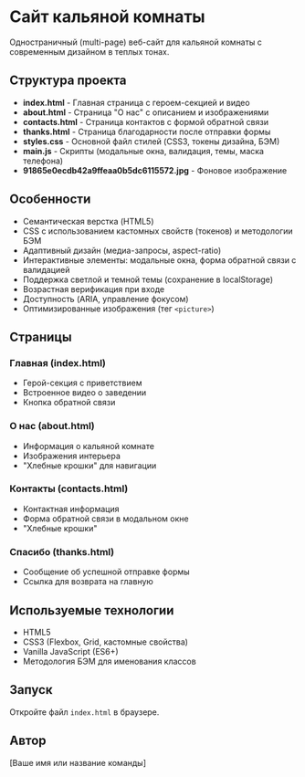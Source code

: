 # Сайт кальяной комнаты

Одностраничный (multi-page) веб-сайт для кальяной комнаты с современным дизайном в теплых тонах.

## Структура проекта

- **index.html** - Главная страница с героем-секцией и видео
- **about.html** - Страница "О нас" с описанием и изображениями
- **contacts.html** - Страница контактов с формой обратной связи
- **thanks.html** - Страница благодарности после отправки формы
- **styles.css** - Основной файл стилей (CSS3, токены дизайна, БЭМ)
- **main.js** - Скрипты (модальные окна, валидация, темы, маска телефона)
- **91865e0ecdb42a9ffeaa0b5dc6115572.jpg** - Фоновое изображение

## Особенности

- Семантическая верстка (HTML5)
- CSS с использованием кастомных свойств (токенов) и методологии БЭМ
- Адаптивный дизайн (медиа-запросы, aspect-ratio)
- Интерактивные элементы: модальные окна, форма обратной связи с валидацией
- Поддержка светлой и темной темы (сохранение в localStorage)
- Возрастная верификация при входе
- Доступность (ARIA, управление фокусом)
- Оптимизированные изображения (тег `<picture>`)

## Страницы

### Главная (index.html)
- Герой-секция с приветствием
- Встроенное видео о заведении
- Кнопка обратной связи

### О нас (about.html)
- Информация о кальяной комнате
- Изображения интерьера
- "Хлебные крошки" для навигации

### Контакты (contacts.html)
- Контактная информация
- Форма обратной связи в модальном окне
- "Хлебные крошки"

### Спасибо (thanks.html)
- Сообщение об успешной отправке формы
- Ссылка для возврата на главную

## Используемые технологии

- HTML5
- CSS3 (Flexbox, Grid, кастомные свойства)
- Vanilla JavaScript (ES6+)
- Методология БЭМ для именования классов

## Запуск

Откройте файл `index.html` в браузере.

## Автор

[Ваше имя или название команды]

